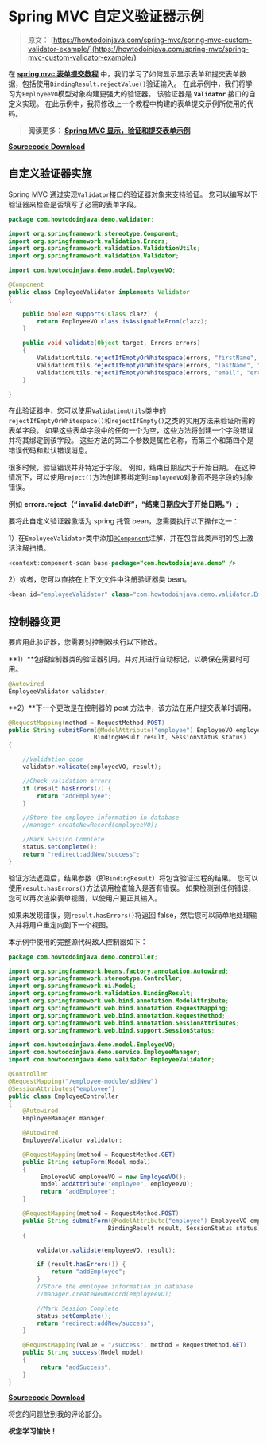 # Spring MVC 自定义验证器示例

> 原文： [https://howtodoinjava.com/spring-mvc/spring-mvc-custom-validator-example/](https://howtodoinjava.com/spring-mvc/spring-mvc-custom-validator-example/)

在 [**spring mvc 表单提交教程**](//howtodoinjava.com/spring/spring-mvc/spring-mvc-display-validate-and-submit-form-example/) 中，我们学习了如何显示显示表单和提交表单数据，包括使用`BindingResult.rejectValue()`验证输入。 在此示例中，我们将学习为`EmployeeVO`模型对象构建更强大的验证器。 该验证器是 **`Validator`** 接口的自定义实现。 在此示例中，我将修改上一个教程中构建的表单提交示例所使用的代码。

> **阅读更多： [Spring MVC 显示，验证和提交表单示例](//howtodoinjava.com/spring/spring-mvc/spring-mvc-display-validate-and-submit-form-example/)**

[**Sourcecode Download**](https://drive.google.com/file/d/0B7yo2HclmjI4WFFvOVAwNFRVV1E/view?usp=sharing)

## 自定义验证器实施

Spring MVC 通过实现`Validator`接口的验证器对象来支持验证。 您可以编写以下验证器来检查是否填写了必需的表单字段。

```java
package com.howtodoinjava.demo.validator;

import org.springframework.stereotype.Component;
import org.springframework.validation.Errors;
import org.springframework.validation.ValidationUtils;
import org.springframework.validation.Validator;

import com.howtodoinjava.demo.model.EmployeeVO;

@Component
public class EmployeeValidator implements Validator 
{

	public boolean supports(Class clazz) {
		return EmployeeVO.class.isAssignableFrom(clazz);
	}

	public void validate(Object target, Errors errors) 
	{
		ValidationUtils.rejectIfEmptyOrWhitespace(errors, "firstName", "error.firstName", "First name is required.");
		ValidationUtils.rejectIfEmptyOrWhitespace(errors, "lastName", "error.lastName", "Last name is required.");
		ValidationUtils.rejectIfEmptyOrWhitespace(errors, "email", "error.email", "Email is required.");
	}

}

```

在此验证器中，您可以使用`ValidationUtils`类中的`rejectIfEmptyOrWhitespace()`和`rejectIfEmpty()`之类的实用方法来验证所需的表单字段。 如果这些表单字段中的任何一个为空，这些方法将创建一个字段错误并将其绑定到该字段。 这些方法的第二个参数是属性名称，而第三个和第四个是错误代码和默认错误消息。

很多时候，验证错误并非特定于字段。 例如，结束日期应大于开始日期。 在这种情况下，可以使用`reject()`方法创建要绑定到`EmployeeVO`对象而不是字段的对象错误。

例如 **errors.reject（“ invalid.dateDiff”，“结束日期应大于开始日期。”）;**

要将此自定义验证器激活为 spring 托管 bean，您需要执行以下操作之一：

1）在`EmployeeValidator`类中添加[`@Component`](//howtodoinjava.com/spring/spring-core/how-to-use-spring-component-repository-service-and-controller-annotations/)注解，并在包含此类声明的包上激活注解扫描。

```java
<context:component-scan base-package="com.howtodoinjava.demo" />

```

2）或者，您可以直接在上下文文件中注册验证器类 bean。

```java
<bean id="employeeValidator" class="com.howtodoinjava.demo.validator.EmployeeValidator" />

```

## 控制器变更

要应用此验证器，您需要对控制器执行以下修改。

**1）**包括控制器类的验证器引用，并对其进行自动标记，以确保在需要时可用。

```java
@Autowired
EmployeeValidator validator;

```

**2）**下一个更改是在控制器的 post 方法中，该方法在用户提交表单时调用。

```java
@RequestMapping(method = RequestMethod.POST)
public String submitForm(@ModelAttribute("employee") EmployeeVO employeeVO,
						BindingResult result, SessionStatus status) 
{

	//Validation code
	validator.validate(employeeVO, result);

	//Check validation errors
	if (result.hasErrors()) {
		return "addEmployee";
	}

	//Store the employee information in database
	//manager.createNewRecord(employeeVO);

	//Mark Session Complete
	status.setComplete();
	return "redirect:addNew/success";
}

```

验证方法返回后，结果参数（即`BindingResult`）将包含验证过程的结果。 您可以使用`result.hasErrors()`方法调用检查输入是否有错误。 如果检测到任何错误，您可以再次渲染表单视图，以使用户更正其输入。

如果未发现错误，则`result.hasErrors()`将返回 false，然后您可以简单地处理输入并将用户重定向到下一个视图。

本示例中使用的完整源代码敌人控制器如下：

```java
package com.howtodoinjava.demo.controller;

import org.springframework.beans.factory.annotation.Autowired;
import org.springframework.stereotype.Controller;
import org.springframework.ui.Model;
import org.springframework.validation.BindingResult;
import org.springframework.web.bind.annotation.ModelAttribute;
import org.springframework.web.bind.annotation.RequestMapping;
import org.springframework.web.bind.annotation.RequestMethod;
import org.springframework.web.bind.annotation.SessionAttributes;
import org.springframework.web.bind.support.SessionStatus;

import com.howtodoinjava.demo.model.EmployeeVO;
import com.howtodoinjava.demo.service.EmployeeManager;
import com.howtodoinjava.demo.validator.EmployeeValidator;

@Controller
@RequestMapping("/employee-module/addNew")
@SessionAttributes("employee")
public class EmployeeController 
{
	@Autowired
	EmployeeManager manager;

	@Autowired
	EmployeeValidator validator;

	@RequestMapping(method = RequestMethod.GET)
    public String setupForm(Model model) 
	{
		 EmployeeVO employeeVO = new EmployeeVO();
		 model.addAttribute("employee", employeeVO);
		 return "addEmployee";
    }

	@RequestMapping(method = RequestMethod.POST)
    public String submitForm(@ModelAttribute("employee") EmployeeVO employeeVO,
            				BindingResult result, SessionStatus status) 
	{

		validator.validate(employeeVO, result);

		if (result.hasErrors()) {
			return "addEmployee";
		}
		//Store the employee information in database
		//manager.createNewRecord(employeeVO);

		//Mark Session Complete
		status.setComplete();
		return "redirect:addNew/success";
    }

	@RequestMapping(value = "/success", method = RequestMethod.GET)
    public String success(Model model) 
	{
		 return "addSuccess";
    }
}

```

[**Sourcecode Download**](https://drive.google.com/file/d/0B7yo2HclmjI4WFFvOVAwNFRVV1E/view?usp=sharing)

将您的问题放到我的评论部分。

**祝您学习愉快！**
